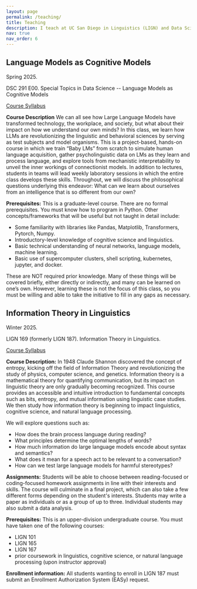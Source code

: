 ```yaml
---
layout: page
permalink: /teaching/
title: Teaching
description: I teach at UC San Diego in Linguistics (LIGN) and Data Science (DSC).
nav: true
nav_order: 6
---
```

## Language Models as Cognitive Models
Spring 2025.

DSC 291 E00. Special Topics in Data Science -- Language Models as Cognitive Models

[Course Syllabus](https://docs.google.com/document/d/12ZITr2U2bjSt_dgRhWfC1TdHCWrS14WFXiNWb3KdlYY/edit?usp=sharing)

**Course Description** We can all see how Large Language Models have transformed technology, the workplace, and society, 
but what about their impact on how we understand our own minds? 
In this class, we learn how LLMs are revolutionizing the linguistic and behavioral sciences 
by serving as test subjects and model organisms. 
This is a project-based, hands-on course in which we 
train “Baby LMs” from scratch to simulate human language acquisition, 
gather psycholinguistic data on LMs as they learn and process language, 
and explore tools from mechanistic interpretability to unveil the inner workings of connectionist models. 
In addition to lectures, students in teams will lead weekly laboratory sessions 
in which the entire class develops these skills. 
Throughout, we will discuss the philosophical questions underlying this endeavor: 
What can we learn about ourselves from an intelligence that is so different from our own?

**Prerequisites:** This is a graduate-level course. There are no formal prerequisites. 
You must know how to program in Python. Other concepts/frameworks that will be useful but not taught in detail include:
- Some familiarity with libraries like Pandas, Matplotlib, Transformers, Pytorch, Numpy.
- Introductory-level knowledge of cognitive science and linguistics.
- Basic technical understanding of neural networks, language models, machine learning.
- Basic use of supercomputer clusters, shell scripting, kubernetes, jupyter, and docker.

These are NOT required prior knowledge. Many of these things will be covered briefly, either directly or indirectly, 
and many can be learned on one’s own. 
However, learning these is not the focus of this class, 
so you must be willing and able to take the initiative to fill in any gaps as necessary.

## Information Theory in Linguistics
Winter 2025. 

LIGN 169 (formerly LIGN 187). Information Theory in Linguistics.

[Course Syllabus](https://docs.google.com/document/d/1iz_mn0Jcp4kWEI0aJUfSvKu3CA7ljoj4r_tLVdJS47o/edit?usp=sharing)


**Course Description:** In 1948 Claude Shannon discovered the concept of entropy,
kicking off the field of Information Theory and revolutionizing the study of physics, computer science, and genetics.
Information theory is a mathematical theory for quantifying communication,
but its impact on linguistic theory are only gradually becoming recognized.
This course provides an accessible and intuitive introduction to fundamental concepts such as
bits, entropy, and mutual information using linguistic case studies.
We then study how information theory is beginning to impact linguistics, cognitive science, and natural language processing. 

We will explore questions such as:
- How does the brain process language during reading?
- What principles determine the optimal lengths of words?
- How much information do large language models encode about syntax and semantics?
- What does it mean for a speech act to be relevant to a conversation?
- How can we test large language models for harmful stereotypes?

**Assignments:** Students will be able to choose between reading-focused or coding-focused homework assignments in line with their interests and skills.
The course will culminate in a final project, which can also take a few different forms depending on the student's interests.
Students may write a paper as individuals or as a group of up to three.
Individual students may also submit a data analysis.

**Prerequisites:** This is an upper-division undergraduate course. 
You must have taken one of the following courses:
- LIGN 101
- LIGN 165
- LIGN 167
- prior coursework in linguistics, cognitive science, or natural language processing (upon instructor approval)

**Enrollment information:** All students wanting to enroll in LIGN 187 must submit an Enrollment Authorization System (EASy) request.